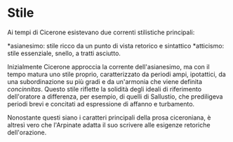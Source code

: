---
---

# Stile
Ai tempi di Cicerone esistevano due correnti stilistiche principali:

*asianesimo: stile ricco da un punto di vista retorico e sintattico
*atticismo: stile essenziale, snello, a tratti asciutto.

Inizialmente Cicerone approccia la corrente dell'asianesimo, ma con il tempo matura uno stile proprio, caratterizzato da periodi ampi, ipotattici, da una subordinazione su più gradi e da un'armonia che viene definita *concinnitas*. Questo stile riflette la solidità degli ideali di riferimento dell'oratore a differenza, per esempio, di quelli di Sallustio, che prediligeva periodi brevi e concitati ad espressione di affanno e turbamento.

Nonostante questi siano i caratteri principali della prosa ciceroniana, è altresì vero che l'Arpinate adatta il suo scrivere alle esigenze retoriche dell'orazione.
